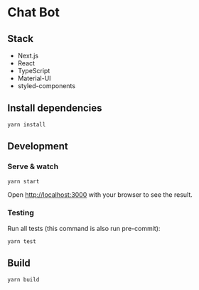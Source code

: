 # Chat Bot

## Stack

- Next.js
- React
- TypeScript
- Material-UI
- styled-components

## Install dependencies

```
yarn install
```

## Development

### Serve & watch

```
yarn start
```

Open [http://localhost:3000](http://localhost:3000) with your browser to see the result.

### Testing

Run all tests (this command is also run pre-commit):

```
yarn test
```

## Build

```
yarn build
```